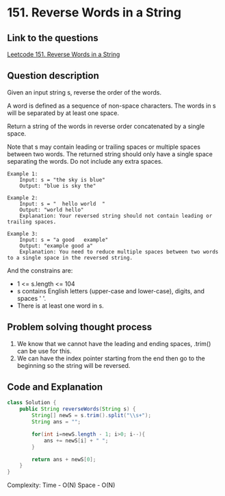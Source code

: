 # 151. Reverse Words in a String

## Link to the questions

[Leetcode 151. Reverse Words in a String](https://leetcode.com/problems/reverse-words-in-a-string/description/)

## Question description

Given an input string s, reverse the order of the words.

A word is defined as a sequence of non-space characters. The words in s will be separated by at least one space.

Return a string of the words in reverse order concatenated by a single space.

Note that s may contain leading or trailing spaces or multiple spaces between two words. The returned string should only have a single space separating the words. Do not include any extra spaces.

```
Example 1:
    Input: s = "the sky is blue"
    Output: "blue is sky the"

Example 2:
    Input: s = "  hello world  "
    Output: "world hello"
    Explanation: Your reversed string should not contain leading or trailing spaces.

Example 3:
    Input: s = "a good   example"
    Output: "example good a"
    Explanation: You need to reduce multiple spaces between two words to a single space in the reversed string.
```

And the constrains are:
- 1 <= s.length <= 104
- s contains English letters (upper-case and lower-case), digits,  and spaces ' '.
- There is at least one word in s.

## Problem solving thought process
1. We know that we cannot have the leading and ending spaces, .trim() can be use for this.
2. We can have the index pointer starting from the end then go to the beginning so the string will be reversed.

## Code and Explanation

```java
class Solution {
    public String reverseWords(String s) {
        String[] newS = s.trim().split("\\s+");
        String ans = "";

        for(int i=newS.length - 1; i>0; i--){
            ans += newS[i] + " ";
        }

        return ans + newS[0];
    }
}
```

Complexity:
Time - O(N)
Space - O(N)